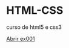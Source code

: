 # HTML-CSS
 curso de html5 e css3

 <a href="https://emilly-sam.github.io/HTML-CSS/Exercicios/ex001/index.html"> Abrir ex001
